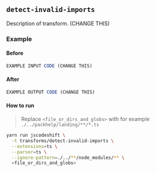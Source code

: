 ## `detect-invalid-imports`

Description of transform. (CHANGE THIS)

### Example
#### Before
```js
EXAMPLE INPUT CODE (️CHANGE THIS)
```

#### After
```js
EXAMPLE OUTPUT CODE (️CHANGE THIS)
```

#### How to run

> Replace ``<file_or_dirs_and_globs>`` with for example `./../packhelp/landing/**/*.ts`
```sh
yarn run jscodeshift \
  -t transforms/detect-invalid-imports \
  --extensions=ts \
  --parser=ts \
  --ignore-pattern=./../**/node_modules/** \
  <file_or_dirs_and_globs>
```


